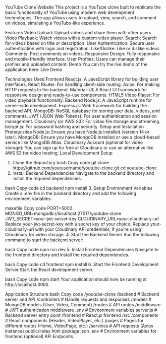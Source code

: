 YouTube Clone Website
This project is a YouTube clone built to replicate the basic functionality of YouTube using modern web development technologies. The app allows users to upload, view, search, and comment on videos, simulating a YouTube-like experience.

Features
Video Upload: Upload videos and share them with other users.
Video Playback: Watch videos with a custom video player.
Search: Search for videos based on title or description.
User Authentication: Secure user authentication with login and registration.
Like/Dislike: Like or dislike videos.
Comments: Post comments on videos.
Responsive Design: Fully responsive and mobile-friendly interface.
User Profiles: Users can manage their profiles and uploaded content.
Demo
You can try the live demo of the application here:
Live Demo

Technologies Used
Frontend
React.js: A JavaScript library for building user interfaces.
React Router: For handling client-side routing.
Axios: For making HTTP requests to the backend.
Material-UI: A React UI framework for responsive design and ready-to-use components.
HTML5 Video Player: For video playback functionality.
Backend
Node.js: A JavaScript runtime for server-side development.
Express.js: Web framework for building the backend API.
MongoDB: NoSQL database for storing user data, videos, and comments.
JWT (JSON Web Tokens): For user authentication and session management.
Cloudinary (or AWS S3): For video file storage and streaming.
bcrypt.js: For password hashing and security.
Setup and Installation
Prerequisites
Node.js: Ensure you have Node.js installed (version 14 or later).
MongoDB: Ensure you have MongoDB installed or use a cloud-based service like MongoDB Atlas.
Cloudinary Account (optional for video storage): You can sign up for free at Cloudinary or use an alternative like AWS S3 for video hosting.
Local Development Setup
1. Clone the Repository
bash
Copy code
git clone https://github.com/yourusername/youtube-clone.git
cd youtube-clone
2. Install Backend Dependencies
Navigate to the backend directory and install the required dependencies.

bash
Copy code
cd backend
npm install
3. Setup Environment Variables
Create a .env file in the backend directory and add the following environment variables:

makefile
Copy code
PORT=5000
MONGO_URI=mongodb://localhost:27017/youtube-clone
JWT_SECRET=your-jwt-secret-key
CLOUDINARY_URL=your-cloudinary-url
Replace your-jwt-secret-key with a secret key of your choice.
Replace your-cloudinary-url with your Cloudinary API credentials, if you're using Cloudinary for video storage.
4. Start the Backend Server
Run the following command to start the backend server:

bash
Copy code
npm run dev
5. Install Frontend Dependencies
Navigate to the frontend directory and install the required dependencies.

bash
Copy code
cd frontend
npm install
6. Start the Frontend Development Server
Start the React development server.

bash
Copy code
npm start
Your application should now be running at http://localhost:3000.

Application Structure
bash
Copy code
/youtube-clone
  /backend          # Backend server and API
    /controllers    # Handle requests and responses
    /models         # MongoDB models (User, Video, Comment)
    /routes         # API routes
    /middleware     # JWT authentication middleware
    .env            # Environment variables
    server.js       # Backend server entry point
  /frontend         # React.js frontend
    /src
      /components   # React components (Header, VideoPlayer, etc.)
      /pages        # Pages for different routes (Home, VideoPage, etc.)
      /services     # API requests (Axios instance)
    public/index.html
    package.json
    .env            # Environment variables for frontend (optional)
API Endpoints
